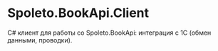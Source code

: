 # Spoleto.BookApi.Client
C# клиент для работы со Spoleto.BookApi: интеграция с 1С (обмен данными, проводки).

